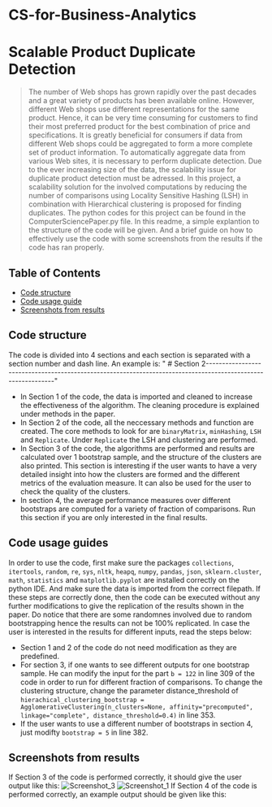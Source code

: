 # CS-for-Business-Analytics

# Scalable Product Duplicate Detection 
> The number of Web shops has grown rapidly over the past decades and a great variety of products has been available online. However, different Web shops use different representations for the same product. Hence, it can be very time consuming for customers to find their most preferred product for the best combination of price and specifications. It is greatly beneficial for consumers if data  from  different 
Web  shops  could  be  aggregated  to  form  a  more  complete  set  of  product  information. To  automatically  aggregate  data  from  various  Web 
sites,  it is necessary to perform duplicate detection. Due to the ever increasing size of the data,  the  scalability issue for duplicate product detection must be adressed. In this project, a scalability solution for the involved computations by reducing the number of comparisons using Locality Sensitive  Hashing (LSH) in combination with Hierarchical clustering is proposed for finding duplicates. The python codes for this project can be found in the ComputerSciencePaper.py file. In this readme, a simple explantion to the structure of the code will be given. And a brief guide on how to effectively use the code with some screenshots from the results if the code has ran properly.

## Table of Contents
* [Code structure](#technologies-used)
* [Code usage guide](#features)
* [Screenshots from results](#screenshots)
<!-- * [License](#license) -->


## Code structure
The code is divided into 4 sections and each section is separated with a section number and dash line. An example is: 
" # Section 2-------------------------------------------------------------------------------------------------------------"

- In Section 1 of the code, the data is imported and cleaned to increase the effectiveness of the algorithm. The cleaning procedure is explained under methods in the paper.
- In Section 2 of the code, all the neccessary methods and function are created. The core methods to look for are `binaryMatrix`, `minHashing`, `LSH` and `Replicate`. Under `Replicate` the LSH and clustering are performed.
- In Section 3 of the code, the algorithms are performed and results are calculated over 1 bootstrap sample, and the structure of the clusters are also printed. This section is interesting if the user wants to have a very detailed insight into how the clusters are formed and the different metrics of the evaluation measure. It can also be used for the user to check the quality of the clusters.
- In section 4, the average performance measures over different bootstraps are computed for a variety of fraction of comparisons. Run this section if you are only interested in the final results.

## Code usage guides
In order to use the code, first make sure the packages `collections`, `itertools`, `random`, `re`, `sys`, `nltk`, `heapq`, `numpy`, `pandas`, `json`, `sklearn.cluster`, `math`, `statistics` and `matplotlib.pyplot` are installed correctly on the python IDE. And make sure the data is imported from the correct filepath. If these steps are correctly done, then the code can be executed without any further modifications to give the replication of the results shown in the paper. Do notice that there are some randomnes involved due to random bootstrapping hence the results can not be 100% replicated. In case the user is interested in the results for different inputs, read the steps below:

- Section 1 and 2 of the code do not need modification as they are predefined. 
- For section 3, if one wants to see different outputs for one bootstrap sample. He can modify the input for the part `b = 122` in line 309 of the code in order to run for different fraction of comparisons. To change the clustering structure, change the parameter distance_threshold of `hierachical_clustering_bootstrap = AgglomerativeClustering(n_clusters=None, affinity="precomputed", linkage="complete", distance_threshold=0.4)` in line 353.
- If the user wants to use a different number of bootstraps in section 4, just modifty `bootstrap = 5` in line 382. 

## Screenshots from results
If Section 3 of the code is performed correctly, it should give the user output like this:
![Screenshot_3](https://user-images.githubusercontent.com/113337636/206700119-d844b19c-68e5-4e7e-acdc-83901c0f030d.png)
![Screenshot_1](https://user-images.githubusercontent.com/113337636/206700154-966eb502-1320-43b1-9c90-7c1d11fef838.png)
If Section 4 of the code is performed correctly, an example output should be given like this:




